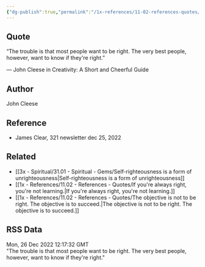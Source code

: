```yaml
---
{"dg-publish":true,"permalink":"/1x-references/11-02-references-quotes/the-best-people-want-to-know-if-they-are-right-john-cleese/","dgHomeLink":true,"dgPassFrontmatter":false,"dgShowBacklinks":true,"dgShowLocalGraph":false,"dgShowInlineTitle":true}
---
```



## Quote
“The trouble is that most people want to be right. The very best people, however, want to know if they're right.”

— John Cleese in Creativity: A Short and Cheerful Guide

## Author
John Cleese

## Reference
- James Clear, 321 newsletter dec 25, 2022

## Related
- [[3x - Spiritual/31.01 - Spiritual - Gems/Self-righteousness is a form of unrighteousness|Self-righteousness is a form of unrighteousness]]
- [[1x - References/11.02 - References - Quotes/If you're always right, you're not learning.|If you're always right, you're not learning.]]
- [[1x - References/11.02 - References - Quotes/The objective is not to be right. The objective is to succeed.|The objective is not to be right. The objective is to succeed.]]

## RSS Data
<div class='date'>Mon, 26 Dec 2022 12:17:32 GMT</div>
<div class='description'>"The trouble is that most people want to be right. The very best people, however, want to know if they're right."</div>